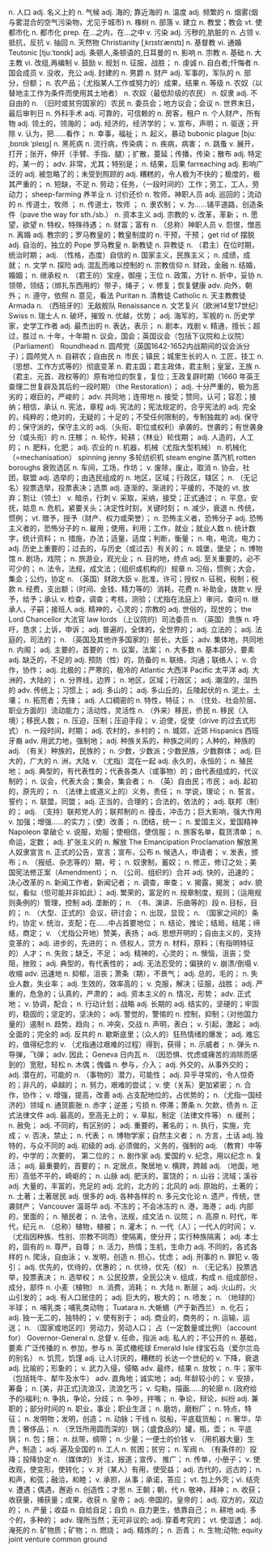<div class="vocabulary">
<v-dict word="population">n. 人口</v-dict>
<v-dict word="nominal">adj. 名义上的</v-dict>
<v-dict word="climate">n. 气候</v-dict>
<v-dict word="maritime">adj. 海的; 靠近海的</v-dict>
<v-dict word="temperature">n. 温度</v-dict>
<v-dict word="frequent">adj. 频繁的</v-dict>
<v-dict word="smog">n. 烟雾(烟与雾混合的空气污染物，尤见于城市)</v-dict>
<v-dict word="oak">n. 橡树</v-dict>
<v-dict word="tribe">n. 部落</v-dict>
<v-dict word="establish">v. 建立</v-dict>
<v-dict word="church">n. 教堂；教会</v-dict>
<v-dict word="urbanize">vt. 使都市化</v-dict>
<v-dict word="urbanization">n. 都市化</v-dict>
<v-dict word="among">prep. 在…之内，在…之中</v-dict>
<v-dict word="pollute">v. 污染</v-dict>
<v-dict word="grimy">adj. 污秽的,肮脏的</v-dict>
<v-dict word="occupation">n. 占领</v-dict>
<v-dict word="resist">v. 抵抗，反抗</v-dict>
<v-dict word="withdraw">v. 抽回</v-dict>
<v-dict word="natural">n. 天然物</v-dict>
<span>Christianity [ˌkrɪstɪˈænɪtɪ] n. 基督教</span>
<v-dict word="intermarry">vi. 通婚</v-dict>
<span>Teutonic [tjuːˈtɒnɪk] adj. 条顿人,条顿语的,日耳曼的</span>
<v-dict word="influence">n. 影响</v-dict>
<v-dict word="religion">n. 宗教</v-dict>
<v-dict word="foundation">n. 基础</v-dict>
<v-dict word="archbishop">n. 大主教</v-dict>
<v-dict word="reorganize">vi. 改组,再编制</v-dict>
<v-dict word="encourage">v. 鼓励</v-dict>
<v-dict word="formulate">v. 规划</v-dict>
<v-dict word="conquest">n. 征服，战胜；</v-dict>
<v-dict word="piety">n. 虔诚</v-dict>
<v-dict word="confessor">n. 自白者;忏悔者</v-dict>
<v-dict word="witan">n. 国会成员</v-dict>
<v-dict word="confiscate">v. 没收，充公</v-dict>
<v-dict word="feudal">adj. 封建的</v-dict>
<v-dict word="baron">n. 男爵</v-dict>
<v-dict word="estate">n. 财产</v-dict>
<v-dict word="military">adj. 军事的，军队的</v-dict>
<v-dict word="proportion">n. 部分，份额；</v-dict>
<v-dict word="produce">n. 农产品；（尤指某人工作或努力的）成果，结果</v-dict>
<v-dict word="scale">n. 等级</v-dict>
<v-dict word="villein">n. 农奴（以替地主工作为条件而使用其土地者）</v-dict>
<v-dict word="serf">n. 农奴（最低阶级的农民）</v-dict>
<v-dict word="slave">n. 奴隶</v-dict>
<v-dict word="unfree">adj. 不自由的</v-dict>
<v-dict word="peasant">n. （旧时或贫穷国家的）农民</v-dict>
<v-dict word="council">n. 委员会；地方议会；会议</v-dict>
<v-dict word="domesday">n. 世界末日，最后审判日</v-dict>
<v-dict word="surgery">n. 外科手术</v-dict>
<v-dict word="reliable">adj. 可靠的，可信赖的</v-dict>
<v-dict word="tenant">n. 房客，租户</v-dict>
<v-dict word="possession">n. 个人财产，所有物</v-dict>
<v-dict word="territorial">adj. 领土的，领海的；</v-dict>
<v-dict word="economic">adj. 经济的，经济学的；</v-dict>
<v-dict word="declare">v. 宣布，声明；</v-dict>
<v-dict word="expulsion">n. 驱逐；开除</v-dict>
<v-dict word="regard">v. 认为，把……看作；</v-dict>
<v-dict word="blessing">n. 幸事，福祉；</v-dict>
<v-dict word="uprising">n. 起义，暴动</v-dict>
<span>bubonic plague [bjuːˌbɒnɪk ˈpleɪɡ] n. 黑死病</span>
<v-dict word="epidemic">n. 流行病，传染病；</v-dict>
<v-dict word="disease">n. 疾病，病害；</v-dict>
<v-dict word="flea">n. 跳蚤</v-dict>
<v-dict word="spread">v. 展开，打开；张开，伸开（手臂、手指、腿）；扩散，蔓延；传播，传染；散布</v-dict>
<v-dict word="particular">adj. 特定的，某一的；</v-dict>
<v-dict word="particularly">adv. 非常，尤其；特别是；</v-dict>
<v-dict word="consequence">n. 结果，后果</v-dict>
<span>farreaching adj. 影响广泛的</span>
<v-dict word="untended">adj. 被忽略了的；未受到照顾的</v-dict>
<v-dict word="terrible">adj. 糟糕的，令人极为不快的；极度的，极其严重的；</v-dict>
<v-dict word="shortage">n. 短缺，不足</v-dict>
<v-dict word="labour">n. 劳动；任务，（一段时间的）工作；劳工，工人，劳动力；</v-dict>
<span>sheep-farming 养羊业</span>
<v-dict word="bargaining">n. 讨价还价</v-dict>
<v-dict word="priest">n. 牧师，神职人员</v-dict>
<v-dict word="itinerant">adj. 巡回的；流动的</v-dict>
<v-dict word="preacher">n. 传道士，牧师 ；</v-dict>
<v-dict word="abolition">n. 传道士，牧师 ；</v-dict>
<v-dict word="villeinage">n. 隶农制；</v-dict>
<v-dict word="pave">v. 为……铺平道路，创造条件（pave the way for sth./sb.）</v-dict>
<v-dict word="capitalism">n. 资本主义</v-dict>
<v-dict word="religious">adj. 宗教的</v-dict>
<v-dict word="reform">v. 改革，革新；</v-dict>
<v-dict word="desire">n. 愿望，欲望</v-dict>
<v-dict word="privilege">n. 特权，特殊待遇；</v-dict>
<v-dict word="wealth">n. 财富；富有</v-dict>
<v-dict word="clergy">n. （总称）神职人员</v-dict>
<v-dict word="resent">v. 怨恨，憎恶</v-dict>
<v-dict word="divorce">n. 离婚</v-dict>
<v-dict word="papal">adj. 教宗的；罗马教皇的；教皇制度的</v-dict>
<v-dict word="interference">n. 干预，干预；</v-dict>
<span>get rid of 摆脱</span>
<v-dict word="independent">adj. 自治的，独立的</v-dict>
<span>Pope 罗马教皇</span>
<v-dict word="protestant">n. 新教徒</v-dict>
<v-dict word="heretic">n. 异教徒</v-dict>
<v-dict word="reign">n. （君主）在位时期，统治时期；</v-dict>
<v-dict word="confident">adj. （性格，态度）自信的</v-dict>
<v-dict word="nationalism">n. 国家主义，民族主义；</v-dict>
<v-dict word="achievement">n. 成绩，成就；</v-dict>
<v-dict word="literature">n. 文学</v-dict>
<v-dict word="exploration">n. 探险</v-dict>
<v-dict word="turbulent">adj. 混乱而难以控制的</v-dict>
<v-dict word="religion">n. 宗教信仰</v-dict>
<v-dict word="finance">n. 财政，金融</v-dict>
<v-dict word="marriage">n. 结婚，婚姻；</v-dict>
<v-dict word="succession">n. 继承权</v-dict>
<v-dict word="throne">n. （君王的）宝座，御座；王位</v-dict>
<v-dict word="policy">n. 政策，方针</v-dict>
<v-dict word="compromise">n. 折中，妥协</v-dict>
<v-dict word="tie">n. 领带，领结；（绑扎东西用的）带子，绳子；</v-dict>
<v-dict word="restore">v. 修复；恢复健康</v-dict>
<v-dict word="outward">adv. 向外，朝外；</v-dict>
<v-dict word="conformity">n. 遵守，依照</v-dict>
<v-dict word="opinion">n. 意见，看法</v-dict>
<span>Puritan n. 清教徒</span>
<span>Catholic n. 天主教教徒</span>
<span>Armada n. （西班牙的）无敌舰队</span>
<span>Renaissance n. 文艺复兴（欧洲14至17世纪）</span>
<span>Swiss n. 瑞士人</span>
<v-dict word="destruction">n. 破坏，摧毁</v-dict>
<v-dict word="superiority">n. 优越，优势；</v-dict>
<v-dict word="naval">adj. 海军的，军舰的</v-dict>
<v-dict word="historian">n. 历史学家，史学工作者</v-dict>
<v-dict word="finest">adj. 最杰出的</v-dict>
<v-dict word="expression">n. 表达，表示；</v-dict>
<v-dict word="drama">n. 剧本，戏剧</v-dict>
<v-dict word="excel">v. 精通，擅长；超过，胜过</v-dict>
<v-dict word="decade">n. 十年，十年期</v-dict>
<v-dict word="parliament">n. 议会，国会；英国议会（包括下议院和上议院）（Parliament）</v-dict>
<span>Roundhead n. 圆颅党（英国1642-1652内战期间的议会派分子）；圆颅党人</span>
<v-dict word="yeoman">n. 自耕农；自由民</v-dict>
<v-dict word="townspeople">n. 市民；镇民；城里生长的人</v-dict>
<v-dict word="artisan">n. 工匠，技工</v-dict>
<v-dict word="revolution">n. （思想、工作方式等的）彻底变革</v-dict>
<v-dict word="monarchy">n. 君主国；君主政体，君主制；皇室，王族</v-dict>
<v-dict word="restoration">n. （君主、元首、政权等的）原有地位的恢复，复位；王政复辟时期（1660 年英王查理二世复辟及其后的一段时期）（the Restoration）；</v-dict>
<v-dict word="severe">adj. 十分严重的，极为恶劣的；艰巨的，严峻的；</v-dict>
<v-dict word="jointly">adv. 共同地；连带地</v-dict>
<v-dict word="acceptance">n. 接受；赞同，认可；容忍；接纳；相信，承认</v-dict>
<v-dict word="constitution">n. 宪法，章程</v-dict>
<v-dict word="constitutional">adj. 宪法的；宪法规定的，合乎宪法的</v-dict>
<v-dict word="absolute">adj. 完全的，纯粹的；绝对的，无疑的；十足的；不受任何限制的，专制独裁的</v-dict>
<v-dict word="conservative">adj. 保守的；保守派的，保守主义的</v-dict>
<v-dict word="hereditary">adj.（头衔、职位或权利）承袭的，世袭的；有世袭身分（或头衔）的</v-dict>
<v-dict word="crop">n. 庄稼；</v-dict>
<v-dict word="rotation">n. 轮作，轮耕；（林业）轮伐期；</v-dict>
<v-dict word="artificial">adj. 人造的，人工的；</v-dict>
<v-dict word="fertilizer">n. 肥料，化肥；</v-dict>
<v-dict word="agricultural">adj. 农业的</v-dict>
<v-dict word="machinery">n. 机器，机械（尤指大型机械）</v-dict>
<v-dict word="mechanization">n. 机械化（=mechanisation）</v-dict>
<span>spinning jenny 多轮纺织机</span>
<span>steam engine 蒸汽机</span>
<span>rotten boroughs 衰败选区</span>
<v-dict word="workshop">n. 车间，工场，作坊；</v-dict>
<v-dict word="abolish">v. 废除，废止，取消</v-dict>
<v-dict word="association">n. 协会，社团，联盟</v-dict>
<v-dict word="electoral">adj. 选举的；由选民组成的</v-dict>
<v-dict word="district">n. 地区，区域；行政区，辖区；</v-dict>
<v-dict word="ballot">n. （无记名）投票选举，投票表决；选票</v-dict>
<v-dict word="gradual">adj. 逐渐的，渐进的；平缓的，不陡的</v-dict>
<v-dict word="cede">vt. 放弃；割让（领土）</v-dict>
<v-dict word="assassinate">v. 暗杀，行刺</v-dict>
<v-dict word="adopt">v. 采取，采纳，接受；正式通过；</v-dict>
<v-dict word="appeasement">n. 平息，安抚，姑息</v-dict>
<v-dict word="crisis">n. 危机，紧要关头；决定性时刻，关键时刻；</v-dict>
<v-dict word="decline">n. 减少，衰退</v-dict>
<v-dict word="tradition">n. 传统，惯例；</v-dict>
<v-dict word="bestow">vt. 赠予，授予（财产、权力或荣誉）；</v-dict>
<v-dict word="terrorist">n. 恐怖主义者，恐怖分子 adj. 恐怖主义者的，恐怖分子的</v-dict>
<v-dict word="employment">n. 雇用；使用，利用；工作，就业；就业人数</v-dict>
<v-dict word="statistic">n. 统计数字，统计资料；</v-dict>
<v-dict word="measure">n. 措施，办法；适量，适度；判断，衡量；</v-dict>
<v-dict word="electricity">n. 电，电流，电力；</v-dict>
<v-dict word="historic">adj. 历史上重要的；过去的，与历史（或过去）有关的；</v-dict>
<v-dict word="castle">n. 城堡，堡垒；</v-dict>
<v-dict word="museum">n. 博物馆</v-dict>
<v-dict word="theatre">n. 剧场，戏院；</v-dict>
<v-dict word="tourism">n. 旅游业，观光业；</v-dict>
<v-dict word="destination">n. 目的地，终点</v-dict>
<v-dict word="vital">adj. 至关重要的，必不可少的；</v-dict>
<v-dict word="statute">n. 法令，法规，成文法；（组织或机构的）规章</v-dict>
<v-dict word="convention">n. 习俗，惯例；大会，集会；公约，协定</v-dict>
<v-dict word="chancellor">n. （英国）财政大臣</v-dict>
<v-dict word="authorize">v. 批准，许可；授权</v-dict>
<v-dict word="taxation">n. 征税，税制；税款</v-dict>
<v-dict word="expenditure">n. 经费，支出额；（时间、金钱、精力等的）消耗，花费</v-dict>
<v-dict word="grant">n. 补助金，拨款 v. 授予，给予；承认</v-dict>
<v-dict word="examine">v. 检查，调查；考核，测验；（尤指在法庭上）审问，查问</v-dict>
<v-dict word="heir">n. 继承人，子嗣；接班人</v-dict>
<v-dict word="spiritual">adj. 精神的，心灵的；宗教的</v-dict>
<v-dict word="temporal">adj. 世俗的，现世的；</v-dict>
<span>the Lord Chancellor 大法官</span>
<span>law lords （上议院的）司法委员</span>
<v-dict word="peer">n. （英国）贵族</v-dict>
<v-dict word="appeal">n. 呼吁，恳求；上诉，申诉；</v-dict>
<v-dict word="universal">adj. 普遍的，全体的，全世界的；</v-dict>
<v-dict word="legislative">adj. 立法的；</v-dict>
<v-dict word="judicial">adj. 法庭的，司法的；</v-dict>
<v-dict word="minister">n. （英国及其他许多国家的）部长，大臣；</v-dict>
<v-dict word="collectively">adv. 集体地，共同地</v-dict>
<v-dict word="cabinet">n. 内阁；</v-dict>
<v-dict word="prime">adj. 主要的，首要的；</v-dict>
<v-dict word="bill">n. 议案，法案；</v-dict>
<v-dict word="majority">n. 大多数</v-dict>
<v-dict word="element">n. 基本部分，要素</v-dict>
<v-dict word="scarce">adj. 缺乏的，不足的</v-dict>
<v-dict word="preventive">adj. 预防（性）的，防备的</v-dict>
<v-dict word="liaison">n. 联络，沟通；联络人；</v-dict>
<v-dict word="cooperate">v. 合作，协作；</v-dict>
<v-dict word="arctic">adj. 北极的；严寒的，极冷的</v-dict>
<span>Atlantic 大西洋</span>
<span>Pacific 太平洋</span>
<v-dict word="continental">adj. 大洲的，大陆的；</v-dict>
<v-dict word="boundary">n. 分界线，边界；</v-dict>
<v-dict word="region">n. 地区，区域；行政区；</v-dict>
<v-dict word="humid">adj. 潮湿的，湿热的</v-dict>
<v-dict word="traditionally">adv. 传统上；习惯上；</v-dict>
<v-dict word="mountainous">adj. 多山的；</v-dict>
<v-dict word="hilly">adj. 多山丘的，丘陵起伏的</v-dict>
<v-dict word="soil">n. 泥土，土壤；</v-dict>
<v-dict word="pioneer">n. 拓荒者；先锋；</v-dict>
<v-dict word="populous">adj. 人口稠密的</v-dict>
<v-dict word="characteristics">n. 特性，特征；</v-dict>
<v-dict word="mobility">n. （住处、社会阶层、职业方面的）流动能力；活动性，灵活性</v-dict>
<v-dict word="immigrant">n. （外来）移民，侨民</v-dict>
<v-dict word="immigration">n. 移民（入境）；移民人数；</v-dict>
<v-dict word="oppression">n. 压迫，压制；压迫手段；</v-dict>
<v-dict word="drove">v. 迫使，促使（drive 的过去式形式）</v-dict>
<v-dict word="period">n. 一段时间，时期；</v-dict>
<v-dict word="rural">adj. 农村的，乡村的；</v-dict>
<v-dict word="suburb">n. 城郊，近郊</v-dict>
<span>Hispanics 西班牙裔</span>
<v-dict word="forcibly">adv. 用武力地，强制地；</v-dict>
<v-dict word="racial">adj. 种族关系的，种族之间的；人种的，种族的</v-dict>
<v-dict word="ethnic">adj. （有关）种族的，民族的；</v-dict>
<v-dict word="minority">n. 少数，少数派；少数民族，少数群体；</v-dict>
<v-dict word="vast">adj. 巨大的，广大的</v-dict>
<v-dict word="continent">n. 洲，大陆</v-dict>
<v-dict word="associate">v. （尤指）混在一起</v-dict>
<v-dict word="permanent">adj. 永久的，永恒的；</v-dict>
<v-dict word="colony">n. 殖民地；</v-dict>
<v-dict word="representative">adj. 典型的，有代表性的；代表各类人（或事物）的；由代表组成的，代议制的；</v-dict>
<v-dict word="assembly">n. 议会，代表大会；集会，集会者；</v-dict>
<v-dict word="burgess">n. （英）自由民；市民；</v-dict>
<v-dict word="original">adj. 起初的，原先的；</v-dict>
<v-dict word="obligation">n. （法律上或道义上的）义务，责任；</v-dict>
<v-dict word="theory">n. 学说，理论；</v-dict>
<v-dict word="oath">n. 誓言，誓约；</v-dict>
<v-dict word="confederation">n. 联盟，同盟；</v-dict>
<v-dict word="legitimate">adj. 正当的，合理的；合法的，依法的；</v-dict>
<v-dict word="federal">adj. 联邦（制）的；</v-dict>
<v-dict word="federalist">adj. （支持）联邦党人的；联邦制的</v-dict>
<v-dict word="impact">n. 撞击，冲击力；巨大影响，强大作用</v-dict>
<v-dict word="strengthened">v. 加强；增强……的实力；（使）改善；</v-dict>
<v-dict word="unity">n. 团结，统一；</v-dict>
<v-dict word="patriotism">n. 爱国主义，爱国精神</v-dict>
<span>Napoleon 拿破仑</span>
<v-dict word="persuade">v. 说服，劝服；使相信，使信服；</v-dict>
<v-dict word="manifest">n. 旅客名单，载货清单；</v-dict>
<v-dict word="destiny">n. 命运，定数；</v-dict>
<v-dict word="expansionist">adj. 扩张主义的</v-dict>
<v-dict word="emancipation">n. 解放</v-dict>
<span>The Emancipation Proclamation 解放黑人奴隶宣言</span>
<v-dict word="proclamation">n. 正式的公告，宣言；宣布，公布</v-dict>
<v-dict word="candidate">n. 候选人，申请者；</v-dict>
<v-dict word="issue">v. 发表，颁布；n. （报纸、杂志等的）期，号；</v-dict>
<v-dict word="slavery">n. 奴隶制，蓄奴；</v-dict>
<v-dict word="amendment">n. 修正，修订之处；美国宪法修正案（Amendment）；</v-dict>
<v-dict word="merger">n. （公司、组织的）合并</v-dict>
<v-dict word="rapid">adj. 快的，迅速的；</v-dict>
<v-dict word="reform-minded">决心改革的</v-dict>
<v-dict word="journalist">n. 新闻工作者，新闻记者；</v-dict>
<v-dict word="investigation">n. 调查，审查；</v-dict>
<v-dict word="expose">v. 揭露，揭发；</v-dict>
<v-dict word="seemingly">adv. 貌似，看似（但可能并非如此）；</v-dict>
<v-dict word="prosperous">adj. 繁荣的，富足的</v-dict>
<v-dict word="regulation">n. 规章制度，规则；（运用规则条例的）管理，控制</v-dict>
<v-dict word="monopolistic">adj. 垄断的；</v-dict>
<v-dict word="passage">n. （书、演讲、乐曲等的）段</v-dict>
<v-dict word="aim">n. 目标，目的；</v-dict>
<v-dict word="conference">n. （大型、正式的）会议，研讨会；</v-dict>
<v-dict word="emergence">n. 出现，显现；</v-dict>
<v-dict word="treaty">n. （国家之间的）条约，协定</v-dict>
<v-dict word="dominate">v. 统治，支配；在……中占首要地位；</v-dict>
<v-dict word="conclusion">n. 结论，推论；结局，结尾；缔结，商定；</v-dict>
<v-dict word="praise">v. （尤指公开地）赞美，表扬；</v-dict>
<v-dict word="liberal">adj. 思想开明的；自由主义的，支持变革的；</v-dict>
<v-dict word="progressive">adj. 进步的，先进的；</v-dict>
<v-dict word="creditor">n. 债权人，贷方</v-dict>
<v-dict word="material">n. 材料，原料；（有指明特征的）人才；</v-dict>
<v-dict word="failure">n. 失败；缺乏，不足；</v-dict>
<v-dict word="spiritual">adj. 精神的，心灵的；</v-dict>
<v-dict word="frustration">n. 懊恼，沮丧；受阻，挫败；</v-dict>
<v-dict word="typical">adj. 典型的，有代表性的；</v-dict>
<v-dict word="intolerant">adj. 无法忍受的；偏狭的</v-dict>
<v-dict word="collapse">v. 崩溃/倒塌</v-dict>
<v-dict word="shrink">v. 收缩</v-dict>
<v-dict word="rapidly">adv. 迅速地</v-dict>
<v-dict word="depression">n. 抑郁，沮丧；萧条（期），不景气；</v-dict>
<v-dict word="gross">adj. 总的，毛的；</v-dict>
<v-dict word="unemployment">n. 失业人数，失业率；</v-dict>
<v-dict word="efficient">adj. 生效的，效率高的；</v-dict>
<v-dict word="overcome">v. 克服，解决；征服，战胜；</v-dict>
<v-dict word="serious">adj. 严重的，危急的；认真的，严肃的；</v-dict>
<v-dict word="capitalist">adj. 资本主义的</v-dict>
<v-dict word="situation">n. 情况，形势；</v-dict>
<v-dict word="formally">adv. 正式地；</v-dict>
<v-dict word="coordinate">v. 协调，配合；</v-dict>
<v-dict word="strategy">n. 行动计划；战略</v-dict>
<v-dict word="long-term">adj. 长期的</v-dict>
<v-dict word="firm">adj. 结实的，坚硬的；牢固的，稳固的；坚定的，坚决的；</v-dict>
<v-dict word="vigilant">adj. 警觉的，警惕的</v-dict>
<v-dict word="containment">n. 控制，抑制；（对他国力量的）遏制</v-dict>
<v-dict word="tendency">n. 趋势，趋向；</v-dict>
<v-dict word="clash">n. 冲突，交战</v-dict>
<v-dict word="declaration">n. 声明，表白；</v-dict>
<v-dict word="arouse">v. 引起，激起；</v-dict>
<v-dict word="full-scale">adj. 全面的；完全的</v-dict>
<v-dict word="anti-communist">adj. 反共的</v-dict>
<v-dict word="hysteria">n. 歇斯底里；（众人的）狂热情绪的爆发；</v-dict>
<v-dict word="memorable">adj. 难忘的，值得纪念的</v-dict>
<v-dict word="obtain">v. （尤指通过艰难的过程）得到，获得；</v-dict>
<v-dict word="demonstrator">n. 示威者；</v-dict>
<v-dict word="warhead">n. 弹头</v-dict>
<v-dict word="missile">n. 导弹，飞弹；</v-dict>
<v-dict word="thus">adv. 因此；</v-dict>
<span>Geneva 日内瓦</span>
<v-dict word="relief">n. （因恐惧、忧虑或痛苦的消除而感到的）宽慰，轻松</v-dict>
<v-dict word="puppet">n. 木偶；傀儡</v-dict>
<v-dict word="involvement">n. 参与，介入；</v-dict>
<v-dict word="diplomatic">adj. 外交的，从事外交的；</v-dict>
<v-dict word="potential">adj. 潜在的，可能的 n. （事物的）潜力，可能性；</v-dict>
<v-dict word="extraordinary">adj. 异乎寻常的，令人惊奇的；非凡的，卓越的；</v-dict>
<v-dict word="effort">n. 努力，艰难的尝试；</v-dict>
<v-dict word="strengthen">v. 使（关系）更加紧密；</v-dict>
<v-dict word="cooperation">n. 合作，协作；</v-dict>
<v-dict word="enhance">v. 增强，提高，改善</v-dict>
<v-dict word="dominant">adj. 占支配地位的，占优势的；</v-dict>
<v-dict word="sector">n.（尤指一国经济的）领域</v-dict>
<v-dict word="inflation">n. 通货膨胀</v-dict>
<v-dict word="deficit">n. 赤字；逆差；亏损</v-dict>
<v-dict word="stagnation">n. 停滞；萧条</v-dict>
<v-dict word="debt">n. 欠款，债务</v-dict>
<v-dict word="instrument">n. 正式法律文件</v-dict>
<v-dict word="supreme">adj. 最高的，至高无上的；</v-dict>
<v-dict word="draw">v. 草拟，制定（法律文件等）</v-dict>
<v-dict word="reprieve">n. 缓刑；</v-dict>
<v-dict word="pardon">n. 赦免；</v-dict>
<v-dict word="distinct">adj. 不同的，有区别的；</v-dict>
<v-dict word="prominent">adj. 重要的，著名的；</v-dict>
<v-dict word="execution">n. 执行，实施，完成；</v-dict>
<v-dict word="veto">v. 否决，禁止；</v-dict>
<v-dict word="representative">n. 代表；</v-dict>
<v-dict word="naturalists">n. 博物学家；自然主义者；</v-dict>
<v-dict word="dialect">n. 方言，土话</v-dict>
<v-dict word="distinctive">adj. 独特的，与众不同的</v-dict>
<v-dict word="elementary">adj. 初级的</v-dict>
<v-dict word="compulsory">adj. 必须做的，义务的，强制的</v-dict>
<v-dict word="secondary">adj. （教育）中等的，中学的；次要的， 第二位的；</v-dict>
<v-dict word="playwright">n. 剧作家</v-dict>
<v-dict word="patriotic">adj. 爱国的</v-dict>
<v-dict word="commemorate">v. 纪念，用以纪念</v-dict>
<v-dict word="resurrection">n. 复活；</v-dict>
<v-dict word="principal">adj. 最重要的，首要的；</v-dict>
<v-dict word="settlement">n. 定居点，聚居地</v-dict>
<v-dict word="span">v. 横跨，跨越</v-dict>
<v-dict word="rugged">adj. （地面，地形）高低不平的，崎岖的；</v-dict>
<v-dict word="range">n. 山脉</v-dict>
<v-dict word="fertile">adj. 肥沃的，富饶的；</v-dict>
<v-dict word="valley">n. 山谷；流域；溪谷</v-dict>
<v-dict word="abundant">adj. 大量的，丰富的，充足的</v-dict>
<v-dict word="boreal">adj. 北的，北方的；北风的</v-dict>
<v-dict word="aboriginal">adj. 原始的，土著的；</v-dict>
<v-dict word="aborigine">n. 土著；土著居民</v-dict>
<v-dict word="numerous">adj. 很多的</v-dict>
<v-dict word="heterogeneous">adj. 各种各样的</v-dict>
<v-dict word="multiculturalism">n. 多元文化论</v-dict>
<v-dict word="heritage">n. 遗产，传统，世袭财产；</v-dict>
<span>Vancouver 温哥华</span>
<v-dict word="ice-free">adj. 不冻的；不会冰冻的</v-dict>
<v-dict word="harbor">n. 港，海港；</v-dict>
<v-dict word="interior">adj. 内部的，里面的；</v-dict>
<v-dict word="colonizer">n. 殖民者；</v-dict>
<v-dict word="statute">n. 法令，法规，成文法</v-dict>
<v-dict word="chamber">n. 议院；</v-dict>
<v-dict word="plateau">n. 高原</v-dict>
<v-dict word="era">n. 时代，年代，纪元</v-dict>
<v-dict word="vegetation">n. （总称）植物，植被；</v-dict>
<v-dict word="shrub">n. 灌木；</v-dict>
<v-dict word="generation">n. 一代（人）；一代人的时间；</v-dict>
<v-dict word="segregate">v. （尤指因种族、性别、宗教不同而）使隔离，使分开；实行种族隔离；</v-dict>
<v-dict word="indigenous">adj. 本土的，固有的</v-dict>
<v-dict word="dignity">n. 尊严，自尊；</v-dict>
<v-dict word="vitality">n. 活力，热情；生机，生命力</v-dict>
<v-dict word="diverse">adj. 不同的，各式各样的</v-dict>
<v-dict word="crawl">n. 爬泳，自由泳；</v-dict>
<v-dict word="invent">v. 发明，创造</v-dict>
<v-dict word="concern">n. 担心，忧虑；</v-dict>
<v-dict word="penal">adj. 刑事的</v-dict> 
<v-dict word="criminal">n. 罪犯</v-dict> 
<v-dict word="attract">v. 吸引；</v-dict> 
<v-dict word="preferential">adj. 优先的，优待的，优惠的；</v-dict> 
<v-dict word="preference">n. 优待，优先（权）</v-dict> 
<v-dict word="ballot">n. （无记名）投票选举，投票表决；</v-dict> 
<v-dict word="suffrage">n. 选举权；</v-dict> 
<v-dict word="referendum">n. 公民投票，全民公决</v-dict> 
<v-dict word="compose">v. 组成，构成</v-dict> 
<v-dict word="component">n. 组成部份，成分，部件</v-dict> 
<v-dict word="wheat">n. 小麦（植物）</v-dict> 
<v-dict word="consumption">n. 消费，消耗；</v-dict> 
<v-dict word="landmass">n. 大陆</v-dict> 
<v-dict word="fault">n. 断层；</v-dict> 
<v-dict word="volcanic">adj. 火山的，火山引发的；</v-dict> 
<v-dict word="populated">adj. 有人口居住的；</v-dict> 
<v-dict word="enormous">adj. 巨大的，极大的；</v-dict> 
<v-dict word="eruption">n. 喷发；</v-dict> 
<v-dict word="hemisphere">n. （地球的）半球；</v-dict> 
<v-dict word="mammals">n. 哺乳类；哺乳类动物；</v-dict> 
<span>Tuatara n. 大蜥蜴（产于新西兰）</span>
<v-dict word="fossil">n. 化石；</v-dict> 
<v-dict word="unique">adj. 独一无二的，独特的；</v-dict> 
<v-dict word="distinguish">v. 使有别于；</v-dict> 
<v-dict word="commercial">adj. 商业的，商务的；</v-dict> 
<v-dict word="transport">n. 运输，运送；</v-dict> 
<v-dict word="workforce">n. （国家或地区的）劳动力，劳动人口；</v-dict> 
<v-dict word="account">占（一定数量或比例）（account for）</v-dict> 
<span>Governor-General n. 总督</span>
<v-dict word="appoint">v. 任命，指派</v-dict> 
<v-dict word="privy">adj. 私人的；不公开的</v-dict> 
<v-dict word="basis">n. 基础，要素</v-dict> 
<v-dict word="wide-spread">广泛传播的</v-dict> 
<v-dict word="participation">n. 参加，参与</v-dict> 
<v-dict word="rugby">n. 英式橄榄球</v-dict>
<span>Emerald Isle 绿宝石岛（爱尔兰岛的别名）</span>
<v-dict word="famine">n. 饥荒，饥馑</v-dict>
<v-dict word="awful">adj. 让人讨厌的，糟糕的</v-dict>
<v-dict word="century-long">长达一个世纪的</v-dict>
<v-dict word="decline">v. 下降，衰退</v-dict>
<v-dict word="figurative">adj. 比喻的；形象的；</v-dict>
<v-dict word="invade">v. 武力入侵，侵略</v-dict>
<v-dict word="eventually">adv. 最终，结果</v-dict>
<v-dict word="grazing">n. 放牧；</v-dict>
<v-dict word="cattle">n. 牛；家牛（包括牦牛、犎牛及水牛）</v-dict>
<v-dict word="squarely">adv. 直角地；诚实地；</v-dict>
<v-dict word="junior">adj. 年龄较小的；</v-dict>
<v-dict word="arrange">v. 安排，筹备；</v-dict>
<v-dict word="bum">n. [美，非正式]流浪汉，流浪乞丐；</v-dict>
<v-dict word="outline">v. 勾勒，描画……的轮廓</v-dict>
<v-dict word="welfare">n. (政府给予的)福利;</v-dict>
<v-dict word="conflict">n. 争执，争论，分歧；</v-dict>
<v-dict word="quarrel">n. 争吵，拌嘴；</v-dict>
<v-dict word="dispute">n. 争论，辩论，纠纷</v-dict>
<v-dict word="part-time">adj. 兼职的；部分时间的</v-dict>
<v-dict word="career">n. 职业，事业；职业生涯；</v-dict>
<v-dict word="mill">n. 磨坊，磨粉厂；</v-dict>
<v-dict word="feature">n. 特点，特征；</v-dict>
<v-dict word="invention">n. 发明物；发明，创造；</v-dict>
<v-dict word="artery">n. 动脉；干线</v-dict>
<v-dict word="barge">n. 驳船，平底载货船；</v-dict>
<v-dict word="luxury">n. 奢华，华贵；奢侈品；</v-dict>
<v-dict word="pot">n. （烹饪所用圆而深的）锅；（盛食品的）罐，瓶，壶；</v-dict>
<v-dict word="pan">n. 平底锅；</v-dict>
<v-dict word="bale">n. 包；捆；</v-dict>
<v-dict word="ribbon">n. 丝带，绸带；</v-dict>
<v-dict word="pennyworth">n. 少量；一便士的价钱</v-dict>
<v-dict word="manufacture">v. （用机器大量）生产，制造；</v-dict>
<v-dict word="country-wide">adj. 遍及全国的</v-dict>
<v-dict word="labourer">n. 工人</v-dict> 
<v-dict word="poverty">n. 贫困；贫穷；</v-dict>
<v-dict word="warlord">n. 军阀</v-dict>
<v-dict word="capitulation">n. （有条件的）投降；投降协定</v-dict>
<v-dict word="publicity">n. （媒体的）关注，报道；宣传， 推广；</v-dict>
<v-dict word="leaflet">n. 传单，小册子；</v-dict>
<v-dict word="transform">v. 使改观，使变形，使转化；</v-dict>
<v-dict word="benefit">v. 对（某人）有用，使受益；</v-dict>
<v-dict word="ancient">adj. 古代的，远古的；</v-dict>
<v-dict word="harmony">n. 和声，和弦；融洽，和睦；</v-dict>
<v-dict word="undertake">v. 承担，从事；承诺，答应；</v-dict>
<v-dict word="encrust">vt. 包上外壳；vi. 结壳</v-dict>
<v-dict word="encounter">v. 遭遇；偶遇，邂逅</v-dict>
<v-dict word="creativeness">n. 创造性；才思</v-dict>
<v-dict word="dynasty">n. 王朝；朝，代</v-dict>
<v-dict word="worship">n. 敬神，拜神；</v-dict>
<v-dict word="harvest">n. 收获；收获量，捕获量；成果，收获</v-dict>
<v-dict word="emperor">n. 皇帝；</v-dict>
<v-dict word="imperial">adj. 帝国的，皇帝的；</v-dict>
<v-dict word="bilateral">adj. 双方的，双边的；</v-dict>
<v-dict word="yield">n. 产量；收益</v-dict>
<v-dict word="self-sufficiency">n. 自给自足；自负</v-dict>
<v-dict word="self-reliance">n. 自力更生，依靠自己；</v-dict>
<v-dict word="arable">n. 耕地</v-dict>
<v-dict word="multiple">adj. 多个的，多种的；</v-dict>
<v-dict word="justifiably">adv. 理所当然；无可非议的;</v-dict> 
<v-dict word="well-dressed">adj. 穿着考究的；</v-dict> 
<v-dict word="drench">vt. 使湿透；</v-dict> 
<v-dict word="drowned">adj. 淹死的</v-dict> 
<v-dict word="mineral">n. 矿物质；矿物；</v-dict> 
<v-dict word="combustion">n. 燃烧；</v-dict> 
<v-dict word="refined">adj. 精炼的；</v-dict> 
<v-dict word="asphalt">n. 沥青；</v-dict> 
<v-dict word="creature">n. 生物;动物;</v-dict> 
<v-dict word="substance"></v-dict> 
<v-dict word="enormous"></v-dict> 
<v-dict word="imprisoned"></v-dict> 
<v-dict word="pour"></v-dict> 
<v-dict word="prospecting"></v-dict> 
<v-dict word="vaporize"></v-dict> 
<v-dict word="boiling"></v-dict> 
<v-dict word="capita"></v-dict> 
<v-dict word="freshwater"></v-dict> 
<v-dict word="cubic"></v-dict> 
<v-dict word="latitude"></v-dict> 
<v-dict word="comparatively"></v-dict> 
<v-dict word="advantageous"></v-dict> 
<v-dict word="environmental"></v-dict> 
<v-dict word="condition"></v-dict> 
<v-dict word="tourist"></v-dict> 
<v-dict word="scenic"></v-dict> 
<v-dict word="recreational"></v-dict> 
<v-dict word="favorable"></v-dict>
<v-dict word="coastline"></v-dict>
<v-dict word="boast"></v-dict>
<v-dict word="sovereignty"></v-dict>
<v-dict word="jurisdiction"></v-dict>
<v-dict word="shelves"></v-dict>
<v-dict word="exclusive"></v-dict>
<v-dict word="regulator"></v-dict>
<v-dict word="major"></v-dict>
<v-dict word="treasure"></v-dict>
<v-dict word="norm"></v-dict>
<v-dict word="obligation"></v-dict>
<v-dict word="concern"></v-dict>
<v-dict word="mutual"></v-dict>
<v-dict word="examination"></v-dict>
<v-dict word="approval"></v-dict>
<v-dict word="disapprove"></v-dict>
<span>equity joint venture</span>
<v-dict word="authority"></v-dict>
<v-dict word="exemption"></v-dict>
<v-dict word="branche"></v-dict>
<v-dict word="subbranche"></v-dict>
<v-dict word="purchase"></v-dict>
<v-dict word="foreign"></v-dict>
<v-dict word="director"></v-dict>
<v-dict word="breach"></v-dict>
<v-dict word="contract"></v-dict>
<v-dict word="gracious"></v-dict>
<v-dict word="eloquent"></v-dict>
<v-dict word="remark"></v-dict>
<v-dict word="non-governmental"></v-dict>
<v-dict word="solidarity"></v-dict>
<v-dict word="historical"></v-dict>
<v-dict word="link"></v-dict>
<v-dict word="healthiest"></v-dict>
<v-dict word="socialist"></v-dict>
<v-dict word="democracy"></v-dict>
<v-dict word="competent"></v-dict>
<v-dict word="life-giving"></v-dict>
<v-dict word="mud"></v-dict>
<v-dict word="swale"></v-dict>
<v-dict word="convince"></v-dict>
<v-dict word="devolve"></v-dict>
<v-dict word="productive"></v-dict>
<v-dict word="principle"></v-dict>
<v-dict word="cardinal"></v-dict>
<v-dict word="organizational"></v-dict>
<span>common ground</span>
<v-dict word="flourish"></v-dict>
<v-dict word="nationalize"></v-dict>
<div>

